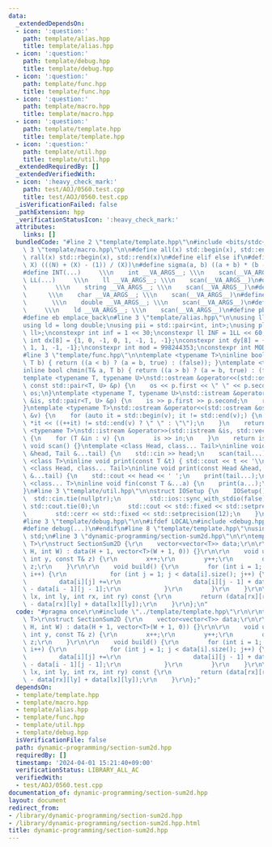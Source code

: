 ```yaml
---
data:
  _extendedDependsOn:
  - icon: ':question:'
    path: template/alias.hpp
    title: template/alias.hpp
  - icon: ':question:'
    path: template/debug.hpp
    title: template/debug.hpp
  - icon: ':question:'
    path: template/func.hpp
    title: template/func.hpp
  - icon: ':question:'
    path: template/macro.hpp
    title: template/macro.hpp
  - icon: ':question:'
    path: template/template.hpp
    title: template/template.hpp
  - icon: ':question:'
    path: template/util.hpp
    title: template/util.hpp
  _extendedRequiredBy: []
  _extendedVerifiedWith:
  - icon: ':heavy_check_mark:'
    path: test/AOJ/0560.test.cpp
    title: test/AOJ/0560.test.cpp
  _isVerificationFailed: false
  _pathExtension: hpp
  _verificationStatusIcon: ':heavy_check_mark:'
  attributes:
    links: []
  bundledCode: "#line 2 \"template/template.hpp\"\n#include <bits/stdc++.h>\n#line\
    \ 3 \"template/macro.hpp\"\n\n#define all(x) std::begin(x), std::end(x)\n#define\
    \ rall(x) std::rbegin(x), std::rend(x)\n#define elif else if\n#define updiv(N,\
    \ X) (((N) + (X) - (1)) / (X))\n#define sigma(a, b) ((a + b) * (b - a + 1) / 2)\n\
    #define INT(...)     \\\n    int __VA_ARGS__; \\\n    scan(__VA_ARGS__)\n#define\
    \ LL(...)     \\\n    ll __VA_ARGS__; \\\n    scan(__VA_ARGS__)\n#define STR(...)\
    \        \\\n    string __VA_ARGS__; \\\n    scan(__VA_ARGS__)\n#define CHR(...)\
    \      \\\n    char __VA_ARGS__; \\\n    scan(__VA_ARGS__)\n#define DOU(...) \
    \       \\\n    double __VA_ARGS__; \\\n    scan(__VA_ARGS__)\n#define LD(...)\
    \     \\\n    ld __VA_ARGS__; \\\n    scan(__VA_ARGS__)\n#define pb push_back\n\
    #define eb emplace_back\n#line 3 \"template/alias.hpp\"\n\nusing ll = long long;\n\
    using ld = long double;\nusing pii = std::pair<int, int>;\nusing pll = std::pair<ll,\
    \ ll>;\nconstexpr int inf = 1 << 30;\nconstexpr ll INF = 1LL << 60;\nconstexpr\
    \ int dx[8] = {1, 0, -1, 0, 1, -1, 1, -1};\nconstexpr int dy[8] = {0, 1, 0, -1,\
    \ 1, 1, -1, -1};\nconstexpr int mod = 998244353;\nconstexpr int MOD = 1e9 + 7;\n\
    #line 3 \"template/func.hpp\"\n\ntemplate <typename T>\ninline bool chmax(T& a,\
    \ T b) { return ((a < b) ? (a = b, true) : (false)); }\ntemplate <typename T>\n\
    inline bool chmin(T& a, T b) { return ((a > b) ? (a = b, true) : (false)); }\n\
    template <typename T, typename U>\nstd::ostream &operator<<(std::ostream &os,\
    \ const std::pair<T, U> &p) {\n    os << p.first << \" \" << p.second;\n    return\
    \ os;\n}\ntemplate <typename T, typename U>\nstd::istream &operator>>(std::istream\
    \ &is, std::pair<T, U> &p) {\n    is >> p.first >> p.second;\n    return is;\n\
    }\ntemplate <typename T>\nstd::ostream &operator<<(std::ostream &os, const std::vector<T>\
    \ &v) {\n    for (auto it = std::begin(v); it != std::end(v);) {\n        os <<\
    \ *it << ((++it) != std::end(v) ? \" \" : \"\");\n    }\n    return os;\n}\ntemplate\
    \ <typename T>\nstd::istream &operator>>(std::istream &is, std::vector<T> &v)\
    \ {\n    for (T &in : v) {\n        is >> in;\n    }\n    return is;\n}\ninline\
    \ void scan() {}\ntemplate <class Head, class... Tail>\ninline void scan(Head\
    \ &head, Tail &...tail) {\n    std::cin >> head;\n    scan(tail...);\n}\ntemplate\
    \ <class T>\ninline void print(const T &t) { std::cout << t << '\\n'; }\ntemplate\
    \ <class Head, class... Tail>\ninline void print(const Head &head, const Tail\
    \ &...tail) {\n    std::cout << head << ' ';\n    print(tail...);\n}\ntemplate\
    \ <class... T>\ninline void fin(const T &...a) {\n    print(a...);\n    exit(0);\n\
    }\n#line 3 \"template/util.hpp\"\n\nstruct IOSetup {\n    IOSetup() {\n      \
    \  std::cin.tie(nullptr);\n        std::ios::sync_with_stdio(false);\n       \
    \ std::cout.tie(0);\n        std::cout << std::fixed << std::setprecision(12);\n\
    \        std::cerr << std::fixed << std::setprecision(12);\n    }\n} IOSetup;\n\
    #line 3 \"template/debug.hpp\"\n\n#ifdef LOCAL\n#include <debug.hpp>\n#else\n\
    #define debug(...)\n#endif\n#line 8 \"template/template.hpp\"\nusing namespace\
    \ std;\n#line 3 \"dynamic-programming/section-sum2d.hpp\"\n\r\ntemplate <class\
    \ T>\r\nstruct SectionSum2D {\r\n    vector<vector<T>> data;\r\n\r\n    SectionSum2D(int\
    \ H, int W) : data(H + 1, vector<T>(W + 1, 0)) {}\r\n\r\n    void update(int x,\
    \ int y, const T& z) {\r\n        x++;\r\n        y++;\r\n        data[x][y] =\
    \ z;\r\n    }\r\n\r\n    void build() {\r\n        for (int i = 1; i < data.size();\
    \ i++) {\r\n            for (int j = 1; j < data[i].size(); j++) {\r\n       \
    \         data[i][j] +=\r\n                    data[i][j - 1] + data[i - 1][j]\
    \ - data[i - 1][j - 1];\r\n            }\r\n        }\r\n    }\r\n\r\n    T get(int\
    \ lx, int ly, int rx, int ry) const {\r\n        return (data[rx][ry] - data[lx][ry]\
    \ - data[rx][ly] + data[lx][ly]);\r\n    }\r\n};\n"
  code: "#pragma once\r\n#include \"../template/template.hpp\"\r\n\r\ntemplate <class\
    \ T>\r\nstruct SectionSum2D {\r\n    vector<vector<T>> data;\r\n\r\n    SectionSum2D(int\
    \ H, int W) : data(H + 1, vector<T>(W + 1, 0)) {}\r\n\r\n    void update(int x,\
    \ int y, const T& z) {\r\n        x++;\r\n        y++;\r\n        data[x][y] =\
    \ z;\r\n    }\r\n\r\n    void build() {\r\n        for (int i = 1; i < data.size();\
    \ i++) {\r\n            for (int j = 1; j < data[i].size(); j++) {\r\n       \
    \         data[i][j] +=\r\n                    data[i][j - 1] + data[i - 1][j]\
    \ - data[i - 1][j - 1];\r\n            }\r\n        }\r\n    }\r\n\r\n    T get(int\
    \ lx, int ly, int rx, int ry) const {\r\n        return (data[rx][ry] - data[lx][ry]\
    \ - data[rx][ly] + data[lx][ly]);\r\n    }\r\n};"
  dependsOn:
  - template/template.hpp
  - template/macro.hpp
  - template/alias.hpp
  - template/func.hpp
  - template/util.hpp
  - template/debug.hpp
  isVerificationFile: false
  path: dynamic-programming/section-sum2d.hpp
  requiredBy: []
  timestamp: '2024-04-01 15:21:40+09:00'
  verificationStatus: LIBRARY_ALL_AC
  verifiedWith:
  - test/AOJ/0560.test.cpp
documentation_of: dynamic-programming/section-sum2d.hpp
layout: document
redirect_from:
- /library/dynamic-programming/section-sum2d.hpp
- /library/dynamic-programming/section-sum2d.hpp.html
title: dynamic-programming/section-sum2d.hpp
---
```

